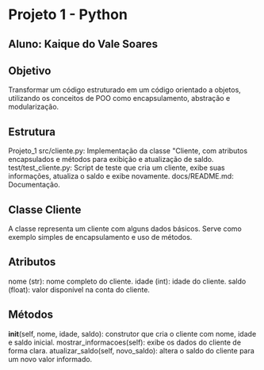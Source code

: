 # Projeto 1 - Python

## Aluno: Kaique do Vale Soares

## Objetivo
Transformar um código estruturado em um código orientado a objetos, utilizando os conceitos de POO como encapsulamento, abstração e modularização.

## Estrutura

Projeto_1
src/cliente.py: Implementação da classe "Cliente, com atributos encapsulados e métodos para exibição e atualização de saldo.
test/test_cliente.py: Script de teste que cria um cliente, exibe suas informações, atualiza o saldo e exibe novamente.
docs/README.md: Documentação.

## Classe Cliente

A classe representa um cliente com alguns dados básicos. Serve como exemplo simples de encapsulamento e uso de métodos.

## Atributos

nome (str): nome completo do cliente.
idade (int): idade do cliente.
saldo (float): valor disponível na conta do cliente.

## Métodos

__init__(self, nome, idade, saldo): construtor que cria o cliente com nome, idade e saldo inicial.
mostrar_informacoes(self): exibe os dados do cliente de forma clara.
atualizar_saldo(self, novo_saldo): altera o saldo do cliente para um novo valor informado.

